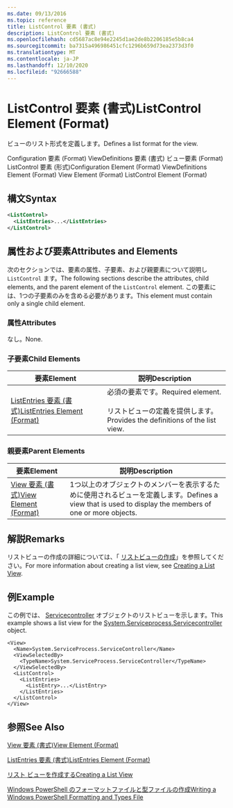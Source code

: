 ```yaml
---
ms.date: 09/13/2016
ms.topic: reference
title: ListControl 要素 (書式)
description: ListControl 要素 (書式)
ms.openlocfilehash: cd5687ac8e94e2245d1ae2de8b2206185e5b8ca4
ms.sourcegitcommit: ba7315a496986451cfc1296b659d73ea2373d3f0
ms.translationtype: MT
ms.contentlocale: ja-JP
ms.lasthandoff: 12/10/2020
ms.locfileid: "92666588"
---
```

# <a name="listcontrol-element-format"></a><span data-ttu-id="2558f-103">ListControl 要素 (書式)</span><span class="sxs-lookup"><span data-stu-id="2558f-103">ListControl Element (Format)</span></span>

<span data-ttu-id="2558f-104">ビューのリスト形式を定義します。</span><span class="sxs-lookup"><span data-stu-id="2558f-104">Defines a list format for the view.</span></span>

<span data-ttu-id="2558f-105">Configuration 要素 (Format) ViewDefinitions 要素 (書式) ビュー要素 (Format) ListControl 要素 (形式)</span><span class="sxs-lookup"><span data-stu-id="2558f-105">Configuration Element (Format) ViewDefinitions Element (Format) View Element (Format) ListControl Element (Format)</span></span>

## <a name="syntax"></a><span data-ttu-id="2558f-106">構文</span><span class="sxs-lookup"><span data-stu-id="2558f-106">Syntax</span></span>

```xml
<ListControl>
  <ListEntries>...</ListEntries>
</ListControl>

```

## <a name="attributes-and-elements"></a><span data-ttu-id="2558f-107">属性および要素</span><span class="sxs-lookup"><span data-stu-id="2558f-107">Attributes and Elements</span></span>

<span data-ttu-id="2558f-108">次のセクションでは、要素の属性、子要素、および親要素について説明し `ListControl` ます。</span><span class="sxs-lookup"><span data-stu-id="2558f-108">The following sections describe the attributes, child elements, and the parent element of the `ListControl` element.</span></span> <span data-ttu-id="2558f-109">この要素には、1つの子要素のみを含める必要があります。</span><span class="sxs-lookup"><span data-stu-id="2558f-109">This element must contain only a single child element.</span></span>

### <a name="attributes"></a><span data-ttu-id="2558f-110">属性</span><span class="sxs-lookup"><span data-stu-id="2558f-110">Attributes</span></span>

<span data-ttu-id="2558f-111">なし。</span><span class="sxs-lookup"><span data-stu-id="2558f-111">None.</span></span>

### <a name="child-elements"></a><span data-ttu-id="2558f-112">子要素</span><span class="sxs-lookup"><span data-stu-id="2558f-112">Child Elements</span></span>

|<span data-ttu-id="2558f-113">要素</span><span class="sxs-lookup"><span data-stu-id="2558f-113">Element</span></span>|<span data-ttu-id="2558f-114">説明</span><span class="sxs-lookup"><span data-stu-id="2558f-114">Description</span></span>|
|-------------|-----------------|
|[<span data-ttu-id="2558f-115">ListEntries 要素 (書式)</span><span class="sxs-lookup"><span data-stu-id="2558f-115">ListEntries Element (Format)</span></span>](./listentries-element-for-listcontrol-format.md)|<span data-ttu-id="2558f-116">必須の要素です。</span><span class="sxs-lookup"><span data-stu-id="2558f-116">Required element.</span></span><br /><br /> <span data-ttu-id="2558f-117">リストビューの定義を提供します。</span><span class="sxs-lookup"><span data-stu-id="2558f-117">Provides the definitions of the list view.</span></span>|

### <a name="parent-elements"></a><span data-ttu-id="2558f-118">親要素</span><span class="sxs-lookup"><span data-stu-id="2558f-118">Parent Elements</span></span>

|<span data-ttu-id="2558f-119">要素</span><span class="sxs-lookup"><span data-stu-id="2558f-119">Element</span></span>|<span data-ttu-id="2558f-120">説明</span><span class="sxs-lookup"><span data-stu-id="2558f-120">Description</span></span>|
|-------------|-----------------|
|[<span data-ttu-id="2558f-121">View 要素 (書式)</span><span class="sxs-lookup"><span data-stu-id="2558f-121">View Element (Format)</span></span>](./view-element-format.md)|<span data-ttu-id="2558f-122">1つ以上のオブジェクトのメンバーを表示するために使用されるビューを定義します。</span><span class="sxs-lookup"><span data-stu-id="2558f-122">Defines a view that is used to display the members of one or more objects.</span></span>|

## <a name="remarks"></a><span data-ttu-id="2558f-123">解説</span><span class="sxs-lookup"><span data-stu-id="2558f-123">Remarks</span></span>

<span data-ttu-id="2558f-124">リストビューの作成の詳細については、「 [リストビューの作成](./creating-a-list-view.md)」を参照してください。</span><span class="sxs-lookup"><span data-stu-id="2558f-124">For more information about creating a list view, see [Creating a List View](./creating-a-list-view.md).</span></span>

## <a name="example"></a><span data-ttu-id="2558f-125">例</span><span class="sxs-lookup"><span data-stu-id="2558f-125">Example</span></span>

<span data-ttu-id="2558f-126">この例では、 [Servicecontroller](/dotnet/api/System.ServiceProcess.ServiceController) オブジェクトのリストビューを示します。</span><span class="sxs-lookup"><span data-stu-id="2558f-126">This example shows a list view for the [System.Serviceprocess.Servicecontroller](/dotnet/api/System.ServiceProcess.ServiceController) object.</span></span>

```
<View>
  <Name>System.ServiceProcess.ServiceController</Name>
  <ViewSelectedBy>
    <TypeName>System.ServiceProcess.ServiceController</TypeName>
  </ViewSelectedBy>
  <ListControl>
    <ListEntries>
      <ListEntry>...</ListEntry>
    </ListEntries>
  </ListControl>
</View>
```

## <a name="see-also"></a><span data-ttu-id="2558f-127">参照</span><span class="sxs-lookup"><span data-stu-id="2558f-127">See Also</span></span>

[<span data-ttu-id="2558f-128">View 要素 (書式)</span><span class="sxs-lookup"><span data-stu-id="2558f-128">View Element (Format)</span></span>](./view-element-format.md)

[<span data-ttu-id="2558f-129">ListEntries 要素 (書式)</span><span class="sxs-lookup"><span data-stu-id="2558f-129">ListEntries Element (Format)</span></span>](./listentries-element-for-listcontrol-format.md)

[<span data-ttu-id="2558f-130">リスト ビューを作成する</span><span class="sxs-lookup"><span data-stu-id="2558f-130">Creating a List View</span></span>](./creating-a-list-view.md)

[<span data-ttu-id="2558f-131">Windows PowerShell のフォーマットファイルと型ファイルの作成</span><span class="sxs-lookup"><span data-stu-id="2558f-131">Writing a Windows PowerShell Formatting and Types File</span></span>](./writing-a-powershell-formatting-file.md)
